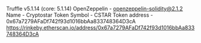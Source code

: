 Truffle v5.1.14 (core: 5.1.14)
OpenZeppelin - openzeppelin-solidity@2.1.2
Name - Cryptostar Token
Symbol - CSTAR
Token address - 0x67a7279AFaDf742f93d1016bbAa833748364D3cA https://rinkeby.etherscan.io/address/0x67a7279AFaDf742f93d1016bbAa833748364D3cA